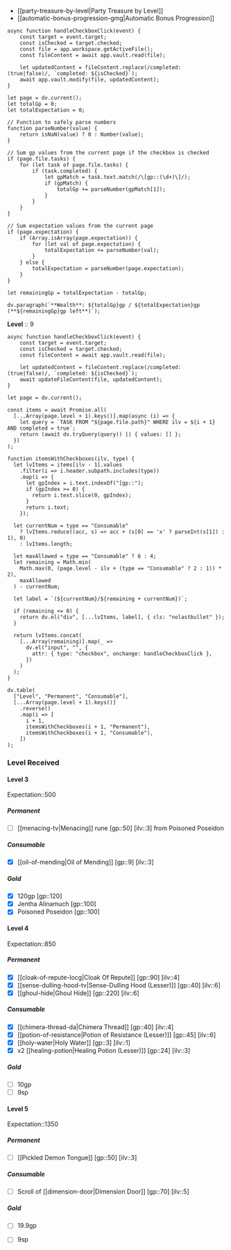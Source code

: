 

- [[party-treasure-by-level|Party Treasure by Level]]
- [[automatic-bonus-progression-gmg|Automatic Bonus Progression]]

```dataviewjs
async function handleCheckboxClick(event) {
    const target = event.target;
    const isChecked = target.checked;
    const file = app.workspace.getActiveFile();
    const fileContent = await app.vault.read(file);

    let updatedContent = fileContent.replace(/completed: (true|false)/, `completed: ${isChecked}`);
    await app.vault.modify(file, updatedContent);
}

let page = dv.current();
let totalGp = 0;
let totalExpectation = 0;

// Function to safely parse numbers
function parseNumber(value) {
    return isNaN(value) ? 0 : Number(value);
}

// Sum gp values from the current page if the checkbox is checked
if (page.file.tasks) {
    for (let task of page.file.tasks) {
        if (task.completed) {
            let gpMatch = task.text.match(/\[gp::(\d+)\]/);
            if (gpMatch) {
                totalGp += parseNumber(gpMatch[1]);
            }
        }
    }
}

// Sum expectation values from the current page
if (page.expectation) {
    if (Array.isArray(page.expectation)) {
        for (let val of page.expectation) {
            totalExpectation += parseNumber(val);
        }
    } else {
        totalExpectation = parseNumber(page.expectation);
    }
}

let remainingGp = totalExpectation - totalGp;

dv.paragraph(`**Wealth**: ${totalGp}gp / ${totalExpectation}gp (**${remainingGp}gp left**)`);

```
**Level** :: 9

```dataviewjs
async function handleCheckboxClick(event) {
    const target = event.target;
    const isChecked = target.checked;
    const fileContent = await app.vault.read(file);

    let updatedContent = fileContent.replace(/completed: (true|false)/, `completed: ${isChecked}`);
    await updateFileContent(file, updatedContent);
}

let page = dv.current();

const items = await Promise.all(
  [...Array(page.level + 1).keys()].map(async (i) => {
    let query = `TASK FROM "${page.file.path}" WHERE ilv = ${i + 1} AND completed = true`;
    return (await dv.tryQuery(query)) || { values: [] };
  })
);

function itemsWithCheckboxes(ilv, type) {
  let lvItems = items[ilv - 1].values
    .filter(i => i.header.subpath.includes(type))
    .map(i => {
      let gpIndex = i.text.indexOf("[gp::");
      if (gpIndex >= 0) {
        return i.text.slice(0, gpIndex);
      }
      return i.text;
    });

  let currentNum = type == "Consumable"
    ? lvItems.reduce((acc, s) => acc + (s[0] == 'x' ? parseInt(s[1]) : 1), 0)
    : lvItems.length;

  let maxAllowed = type == "Consumable" ? 6 : 4;
  let remaining = Math.min(
    Math.max(0, (page.level - ilv + (type == "Consumable" ? 2 : 1)) * 2),
    maxAllowed
  ) - currentNum;

  let label = `(${currentNum}/${remaining + currentNum})`;

  if (remaining <= 0) {
    return dv.el("div", [...lvItems, label], { cls: "nolastbullet" });
  }

  return lvItems.concat(
    [...Array(remaining)].map(_ => 
      dv.el("input", "", {
        attr: { type: "checkbox", onchange: handleCheckboxClick },
      })
    )
  );
}

dv.table(
  ["Level", "Permanent", "Consumable"],
  [...Array(page.level + 1).keys()]
    .reverse()
    .map(i => [
      i + 1,
      itemsWithCheckboxes(i + 1, "Permanent"),
      itemsWithCheckboxes(i + 1, "Consumable"),
    ])
);

```


### Level Received

#### Level 3
Expectation::500
##### Permanent
- [ ] [[menacing-tv|Menacing]] rune [gp::50] [ilv::3] from Poisoned Poseidon
##### Consumable
- [x] [[oil-of-mending|Oil of Mending]] [gp::9] [ilv::3]
##### Gold
- [x] 120gp [gp::120]
- [x] Jentha Alinamuch [gp::100]
- [x] Poisoned Poseidon [gp::100]

#### Level 4
Expectation::850
##### Permanent
- [x] [[cloak-of-repute-locg|Cloak Of Repute]] [gp::90] [ilv::4]
- [x] [[sense-dulling-hood-tv|Sense-Dulling Hood (Lesser)]] [gp::40] [ilv::6]
- [x] [[ghoul-hide|Ghoul Hide]] [gp::220] [ilv::6]
##### Consumable
- [x] [[chimera-thread-da|Chimera Thread]] [gp::40] [ilv::4]
- [x] [[potion-of-resistance|Potion of Resistance (Lesser)]] [gp::45] [ilv::6]
- [x] [[holy-water|Holy Water]] [gp::3] [ilv::1]
- [x] x2 [[healing-potion|Healing Potion (Lesser)]] [gp::24] [ilv::3]
##### Gold
- [ ] 10gp
- [ ] 9sp

#### Level 5
Expectation::1350
##### Permanent
- [ ] [[Pickled Demon Tongue]] [gp::50] [ilv::3]
##### Consumable
- [ ] Scroll of [[dimension-door|Dimension Door]] [gp::70] [ilv::5]
##### Gold
- [ ] 19.9gp
- [ ] 9sp

